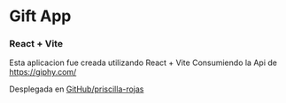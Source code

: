 # Gift App
### React + Vite
Esta aplicacion fue creada utilizando React + Vite
Consumiendo la Api de https://giphy.com/

Desplegada en [GitHub/priscilla-rojas]('https://priscilla-rojas.github.io/GiftApp' 'target:_blank')

